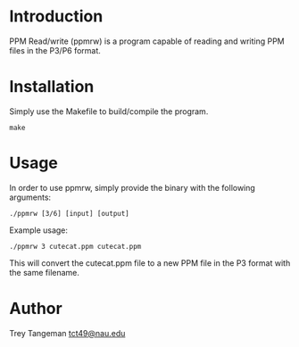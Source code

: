 # Introduction
PPM Read/write (ppmrw) is a program capable of reading and writing PPM files in
the P3/P6 format.

# Installation
Simply use the Makefile to build/compile the program.

    make

# Usage
In order to use ppmrw, simply provide the binary with the following arguments:

    ./ppmrw [3/6] [input] [output]

Example usage:

    ./ppmrw 3 cutecat.ppm cutecat.ppm

This will convert the cutecat.ppm file to a new PPM file in the P3 format with
the same filename.

# Author
Trey Tangeman <tct49@nau.edu>
